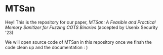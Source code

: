 # MTSan

Hey! This is the repository for our paper, *MTSan: A Feasible and Practical Memory Sanitizer for Fuzzing COTS Binaries* (accepted by Usenix Security '23)

We will open source code of MTSan in this repository once we finsh the code clean up and the documentation : )
